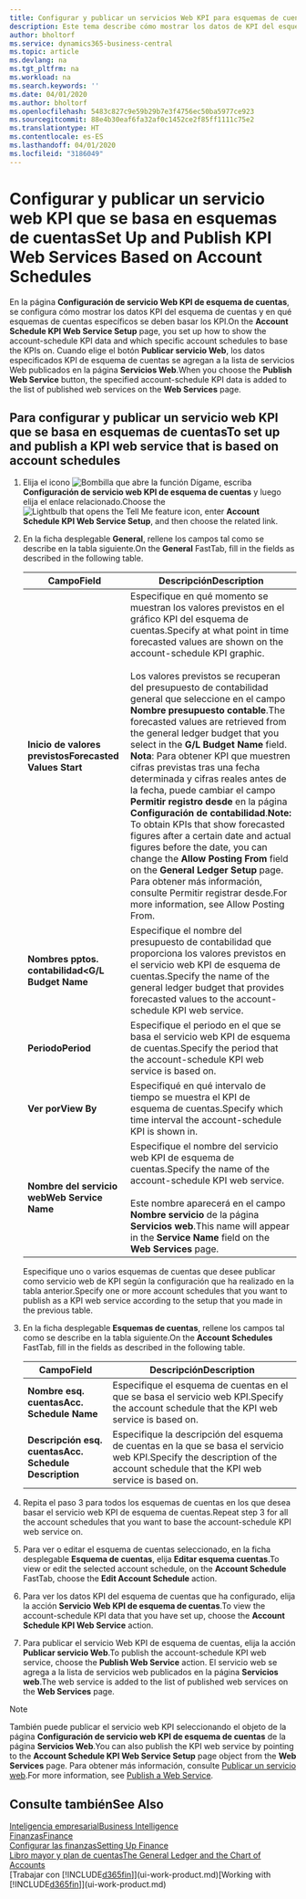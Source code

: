 ```yaml
---
title: Configurar y publicar un servicios Web KPI para esquemas de cuentas | Documentos de Microsoft
description: Este tema describe cómo mostrar los datos de KPI del esquema de cuentas según esquemas de cuentas específicos.
author: bholtorf
ms.service: dynamics365-business-central
ms.topic: article
ms.devlang: na
ms.tgt_pltfrm: na
ms.workload: na
ms.search.keywords: ''
ms.date: 04/01/2020
ms.author: bholtorf
ms.openlocfilehash: 5483c827c9e59b29b7e3f4756ec50ba5977ce923
ms.sourcegitcommit: 88e4b30eaf6fa32af0c1452ce2f85ff1111c75e2
ms.translationtype: HT
ms.contentlocale: es-ES
ms.lasthandoff: 04/01/2020
ms.locfileid: "3186049"
---
```

# <a name="set-up-and-publish-kpi-web-services-based-on-account-schedules"></a><span data-ttu-id="6c2a2-103">Configurar y publicar un servicio web KPI que se basa en esquemas de cuentas</span><span class="sxs-lookup"><span data-stu-id="6c2a2-103">Set Up and Publish KPI Web Services Based on Account Schedules</span></span>
<span data-ttu-id="6c2a2-104">En la página **Configuración de servicio Web KPI de esquema de cuentas**, se configura cómo mostrar los datos KPI del esquema de cuentas y en qué esquemas de cuentas específicos se deben basar los KPI.</span><span class="sxs-lookup"><span data-stu-id="6c2a2-104">On the **Account Schedule KPI Web Service Setup** page, you set up how to show the account-schedule KPI data and which specific account schedules to base the KPIs on.</span></span> <span data-ttu-id="6c2a2-105">Cuando elige el botón **Publicar servicio Web**, los datos especificados KPI de esquema de cuentas se agregan a la lista de servicios Web publicados en la página **Servicios Web**.</span><span class="sxs-lookup"><span data-stu-id="6c2a2-105">When you choose the **Publish Web Service** button, the specified account-schedule KPI data is added to the list of published web services on the **Web Services** page.</span></span>  

## <a name="to-set-up-and-publish-a-kpi-web-service-that-is-based-on-account-schedules"></a><span data-ttu-id="6c2a2-106">Para configurar y publicar un servicio web KPI que se basa en esquemas de cuentas</span><span class="sxs-lookup"><span data-stu-id="6c2a2-106">To set up and publish a KPI web service that is based on account schedules</span></span>  
1.  <span data-ttu-id="6c2a2-107">Elija el icono ![Bombilla que abre la función Dígame](media/ui-search/search_small.png "Dígame qué desea hacer"), escriba **Configuración de servicio web KPI de esquema de cuentas** y luego elija el enlace relacionado.</span><span class="sxs-lookup"><span data-stu-id="6c2a2-107">Choose the ![Lightbulb that opens the Tell Me feature](media/ui-search/search_small.png "Tell me what you want to do") icon, enter **Account Schedule KPI Web Service Setup**, and then choose the related link.</span></span>  
2.  <span data-ttu-id="6c2a2-108">En la ficha desplegable **General**, rellene los campos tal como se describe en la tabla siguiente.</span><span class="sxs-lookup"><span data-stu-id="6c2a2-108">On the **General** FastTab, fill in the fields as described in the following table.</span></span>  

    |<span data-ttu-id="6c2a2-109">Campo</span><span class="sxs-lookup"><span data-stu-id="6c2a2-109">Field</span></span>|<span data-ttu-id="6c2a2-110">Descripción</span><span class="sxs-lookup"><span data-stu-id="6c2a2-110">Description</span></span>|  
    |---------------------------------|---------------------------------------|  
    |<span data-ttu-id="6c2a2-111">**Inicio de valores previstos**</span><span class="sxs-lookup"><span data-stu-id="6c2a2-111">**Forecasted Values Start**</span></span>|<span data-ttu-id="6c2a2-112">Especifique en qué momento se muestran los valores previstos en el gráfico KPI del esquema de cuentas.</span><span class="sxs-lookup"><span data-stu-id="6c2a2-112">Specify at what point in time forecasted values are shown on the account-schedule KPI graphic.</span></span><br /><br /> <span data-ttu-id="6c2a2-113">Los valores previstos se recuperan del presupuesto de contabilidad general que seleccione en el campo **Nombre presupuesto contable**.</span><span class="sxs-lookup"><span data-stu-id="6c2a2-113">The forecasted values are retrieved from the general ledger budget that you select in the **G/L Budget Name** field.</span></span> <span data-ttu-id="6c2a2-114">**Nota**: Para obtener KPI que muestren cifras previstas tras una fecha determinada y cifras reales antes de la fecha, puede cambiar el campo **Permitir registro desde** en la página **Configuración de contabilidad**.</span><span class="sxs-lookup"><span data-stu-id="6c2a2-114">**Note:**  To obtain KPIs that show forecasted figures after a certain date and actual figures before the date, you can change the **Allow Posting From** field on the **General Ledger Setup** page.</span></span> <span data-ttu-id="6c2a2-115">Para obtener más información, consulte Permitir registrar desde.</span><span class="sxs-lookup"><span data-stu-id="6c2a2-115">For more information, see Allow Posting From.</span></span>|  
    |<span data-ttu-id="6c2a2-116">**Nombres pptos. contabilidad<**</span><span class="sxs-lookup"><span data-stu-id="6c2a2-116">**G/L Budget Name**</span></span>|<span data-ttu-id="6c2a2-117">Especifique el nombre del presupuesto de contabilidad que proporciona los valores previstos en el servicio web KPI de esquema de cuentas.</span><span class="sxs-lookup"><span data-stu-id="6c2a2-117">Specify the name of the general ledger budget that provides forecasted values to the account-schedule KPI web service.</span></span>|  
    |<span data-ttu-id="6c2a2-118">**Periodo**</span><span class="sxs-lookup"><span data-stu-id="6c2a2-118">**Period**</span></span>|<span data-ttu-id="6c2a2-119">Especifique el periodo en el que se basa el servicio web KPI de esquema de cuentas.</span><span class="sxs-lookup"><span data-stu-id="6c2a2-119">Specify the period that the account-schedule KPI web service is based on.</span></span>|  
    |<span data-ttu-id="6c2a2-120">**Ver por**</span><span class="sxs-lookup"><span data-stu-id="6c2a2-120">**View By**</span></span>|<span data-ttu-id="6c2a2-121">Especifiqué en qué intervalo de tiempo se muestra el KPI de esquema de cuentas.</span><span class="sxs-lookup"><span data-stu-id="6c2a2-121">Specify which time interval the account-schedule KPI is shown in.</span></span>|  
    |<span data-ttu-id="6c2a2-122">**Nombre del servicio web**</span><span class="sxs-lookup"><span data-stu-id="6c2a2-122">**Web Service Name**</span></span>|<span data-ttu-id="6c2a2-123">Especifique el nombre del servicio web KPI de esquema de cuentas.</span><span class="sxs-lookup"><span data-stu-id="6c2a2-123">Specify the name of the account-schedule KPI web service.</span></span><br /><br /> <span data-ttu-id="6c2a2-124">Este nombre aparecerá en el campo **Nombre servicio** de la página **Servicios web**.</span><span class="sxs-lookup"><span data-stu-id="6c2a2-124">This name will appear in the **Service Name** field on the **Web Services** page.</span></span>|  

    <span data-ttu-id="6c2a2-125">Especifique uno o varios esquemas de cuentas que desee publicar como servicio web de KPI según la configuración que ha realizado en la tabla anterior.</span><span class="sxs-lookup"><span data-stu-id="6c2a2-125">Specify one or more account schedules that you want to publish as a KPI web service according to the setup that you made in the previous table.</span></span>  

3.  <span data-ttu-id="6c2a2-126">En la ficha desplegable **Esquemas de cuentas**, rellene los campos tal como se describe en la tabla siguiente.</span><span class="sxs-lookup"><span data-stu-id="6c2a2-126">On the **Account Schedules** FastTab, fill in the fields as described in the following table.</span></span>  

    |<span data-ttu-id="6c2a2-127">Campo</span><span class="sxs-lookup"><span data-stu-id="6c2a2-127">Field</span></span>|<span data-ttu-id="6c2a2-128">Descripción</span><span class="sxs-lookup"><span data-stu-id="6c2a2-128">Description</span></span>|  
    |---------------------------------|---------------------------------------|  
    |<span data-ttu-id="6c2a2-129">**Nombre esq. cuentas**</span><span class="sxs-lookup"><span data-stu-id="6c2a2-129">**Acc. Schedule Name**</span></span>|<span data-ttu-id="6c2a2-130">Especifique el esquema de cuentas en el que se basa el servicio web KPI.</span><span class="sxs-lookup"><span data-stu-id="6c2a2-130">Specify the account schedule that the KPI web service is based on.</span></span>|  
    |<span data-ttu-id="6c2a2-131">**Descripción esq. cuentas**</span><span class="sxs-lookup"><span data-stu-id="6c2a2-131">**Acc. Schedule Description**</span></span>|<span data-ttu-id="6c2a2-132">Especifique la descripción del esquema de cuentas en la que se basa el servicio web KPI.</span><span class="sxs-lookup"><span data-stu-id="6c2a2-132">Specify the description of the account schedule that the KPI web service is based on.</span></span>|  

4.  <span data-ttu-id="6c2a2-133">Repita el paso 3 para todos los esquemas de cuentas en los que desea basar el servicio web KPI de esquema de cuentas.</span><span class="sxs-lookup"><span data-stu-id="6c2a2-133">Repeat step 3 for all the account schedules that you want to base the account-schedule KPI web service on.</span></span>  
5.  <span data-ttu-id="6c2a2-134">Para ver o editar el esquema de cuentas seleccionado, en la ficha desplegable **Esquema de cuentas**, elija **Editar esquema cuentas**.</span><span class="sxs-lookup"><span data-stu-id="6c2a2-134">To view or edit the selected account schedule, on the **Account Schedule** FastTab, choose the **Edit Account Schedule** action.</span></span>  
6.  <span data-ttu-id="6c2a2-135">Para ver los datos KPI del esquema de cuentas que ha configurado, elija la acción **Servicio Web KPI de esquema de cuentas**.</span><span class="sxs-lookup"><span data-stu-id="6c2a2-135">To view the account-schedule KPI data that you have set up, choose the **Account Schedule KPI Web Service** action.</span></span>  
7.  <span data-ttu-id="6c2a2-136">Para publicar el servicio Web KPI de esquema de cuentas, elija la acción **Publicar servicio Web**.</span><span class="sxs-lookup"><span data-stu-id="6c2a2-136">To publish the account-schedule KPI web service, choose the **Publish Web Service** action.</span></span> <span data-ttu-id="6c2a2-137">El servicio web se agrega a la lista de servicios web publicados en la página **Servicios web**.</span><span class="sxs-lookup"><span data-stu-id="6c2a2-137">The web service is added to the list of published web services on the **Web Services** page.</span></span>  

> [!NOTE]  
>  <span data-ttu-id="6c2a2-138">También puede publicar el servicio web KPI seleccionando el objeto de la página **Configuración de servicio web KPI de esquema de cuentas** de la página **Servicios Web**.</span><span class="sxs-lookup"><span data-stu-id="6c2a2-138">You can also publish the KPI web service by pointing to the **Account Schedule KPI Web Service Setup** page object from the **Web Services** page.</span></span> <span data-ttu-id="6c2a2-139">Para obtener más información, consulte [Publicar un servicio web](across-how-publish-web-service.md).</span><span class="sxs-lookup"><span data-stu-id="6c2a2-139">For more information, see [Publish a Web Service](across-how-publish-web-service.md).</span></span>  

## <a name="see-also"></a><span data-ttu-id="6c2a2-140">Consulte también</span><span class="sxs-lookup"><span data-stu-id="6c2a2-140">See Also</span></span>  
[<span data-ttu-id="6c2a2-141">Inteligencia empresarial</span><span class="sxs-lookup"><span data-stu-id="6c2a2-141">Business Intelligence</span></span>](bi.md)  
[<span data-ttu-id="6c2a2-142">Finanzas</span><span class="sxs-lookup"><span data-stu-id="6c2a2-142">Finance</span></span>](finance.md)  
[<span data-ttu-id="6c2a2-143">Configurar las finanzas</span><span class="sxs-lookup"><span data-stu-id="6c2a2-143">Setting Up Finance</span></span>](finance-setup-finance.md)  
[<span data-ttu-id="6c2a2-144">Libro mayor y plan de cuentas</span><span class="sxs-lookup"><span data-stu-id="6c2a2-144">The General Ledger and the Chart of Accounts</span></span>](finance-general-ledger.md)  
<span data-ttu-id="6c2a2-145">[Trabajar con [!INCLUDE[d365fin](includes/d365fin_md.md)]](ui-work-product.md)</span><span class="sxs-lookup"><span data-stu-id="6c2a2-145">[Working with [!INCLUDE[d365fin](includes/d365fin_md.md)]](ui-work-product.md)</span></span>
